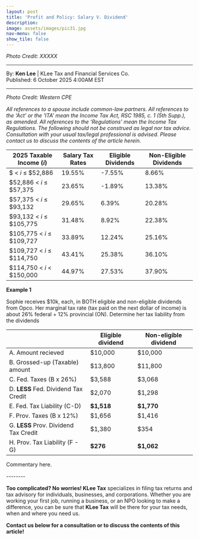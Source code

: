 ```yaml
---
layout: post
title: 'Profit and Policy: Salary V. Dividend'
description: 
image: assets/images/pic31.jpg
nav-menu: false
show_tile: false
---
```


<style>
  p {
    margin-bottom: 15px; 
  }

  hr.major {
    margin: 10px 0; 
  }
</style>

<!-- Credits -->
<div class="row">
	<div class="12u">
		<p class="align-center"><i>Photo Credit: XXXXX</i></p>
	</div>
</div>
<hr class="major"/>
<div class="row">
	<div class="12u">
		<p>By: <b>Ken Lee</b> | KLee Tax and Financial Services Co.<br> Published: 6 October 2025 4:00AM EST</p>
	</div>
</div>
<hr class="major2"/>

<!-- Content -->
<div class="row">
	<div class="12u">
    <p><i>Photo Credit: Western CPE</i></p>
    <p><i>All references to a spouse include common-law partners. All references to the ‘Act’ or the 'ITA' mean the Income Tax Act, RSC 1985, c. 1 (5th Supp.), as amended. All references to the ‘Regulations’ mean the Income Tax Regulations. The following should not be construed as legal nor tax advice. Consultation with your usual tax/legal professional is advised. Please contact us to discuss the contents of the article herein.</i></p>
    <div class="table-wrapper">
    <table>
      <thead>
        <tr>
          <th>2025 Taxable Income (<i>i</i>)</th>
          <th>Salary Tax Rates</th>
          <th>Eligible Dividends</th>
          <th>Non-Eligible Dividends</th>
        </tr>
      </thead>
      <tbody>
        <tr>
          <td>$ < <i>i</i> ≤ $52,886</td>
          <td>19.55%</td>
          <td>-7.55%</td>
          <td>8.66%</td>
        </tr>
        <tr>
          <td>$52,886 < <i>i</i> ≤ $57,375</td>
          <td>23.65%</td>
          <td>-1.89%</td>
          <td>13.38%</td>
        </tr>
        <tr>
          <td>$57,375 < <i>i</i> ≤ $93,132</td>
          <td>29.65%</td>
          <td>6.39%</td>
          <td>20.28%</td>
        </tr>
        <tr>
          <td>$93,132 < <i>i</i> ≤ $105,775</td>
          <td>31.48%</td>
          <td>8.92%</td>
          <td>22.38%</td>
        </tr>
        <tr>
          <td>$105,775 < <i>i</i> ≤ $109,727</td>
          <td>33.89%</td>
          <td>12.24%</td>
          <td>25.16%</td>
        </tr>
        <tr>
          <td> $109,727 < <i>i</i> ≤ $114,750</td>
          <td>43.41%</td>
          <td>25.38%</td>
          <td>36.10%</td>
        </tr>
        <tr>
          <td>$114,750 < <i>i</i> < $150,000</td>
          <td>44.97%</td>
          <td>27.53%</td>
          <td>37.90%</td>
        </tr>
      </tbody>
    </table>
    </div>
    <div class="box">
	    <p><b>Example 1</b></p>
      <p>Sophie receives $10k, each, in BOTH eligible and non-eligible dividends from Opco. Her marginal tax rate (tax paid on the next dollar of income) is about 26% federal + 12% provincial (ON). Determine her tax liability from the dividends</p>
        <div class="table-wrapper">
      <table>
        <thead>
          <tr>
            <th></th>
            <th>Eligible dividend</th>
            <th>Non-eligible dividend</th>
          </tr>
        </thead>
        <tbody>
          <tr>
            <td>A. Amount recieved</td>
            <td>$10,000</td>
            <td>$10,000</td>
          </tr>
          <tr>
            <td>B. Grossed-up (Taxable) amount</td>
            <td>$13,800</td>
            <td>$11,800</td>
          </tr>
          <tr>
            <td>C. Fed. Taxes (B x 26%)</td>
            <td>$3,588</td>
            <td>$3,068</td>
          </tr>
          <tr>
            <td>D. <b>LESS</b> Fed. Dividend Tax Credit</td>
            <td>$2,070</td>
            <td>$1,298</td>
          </tr>
          <tr>
            <td>E. Fed. Tax Liability (C-D)</td>
            <td><b>$1,518</b></td>
            <td><b>$1,770</b></td>
          </tr>
          <tr>
            <td>F. Prov. Taxes (B x 12%)</td>
            <td>$1,656</td>
            <td>$1,416</td>
          </tr>
          <tr>
            <td>G. <b>LESS</b> Prov. Dividend Tax Credit</td>
            <td>$1,380</td>
            <td>$354</td>
          </tr>
          <tr>
            <td>H. Prov. Tax Liability (F - G)</td>
            <td><b>$276</b></td>
            <td><b>$1,062</b></td>
          </tr>
        </tbody>
      </table>
      </div> 
      <p>Commentary here.</p>
    </div>
    <p>--------</p>
    <p><b>Too complicated? No worries! KLee Tax</b> specializes in filing tax returns and tax advisory for individuals, businesses, and corporations. Whether you are working your first job, running a business, or an NPO looking to make a difference, you can be sure that <b>KLee Tax</b> will be there for your tax needs, when and where you need us.</p>
    <p><b>Contact us below for a consultation or to discuss the contents of this article!</b></p>
  </div>
</div>